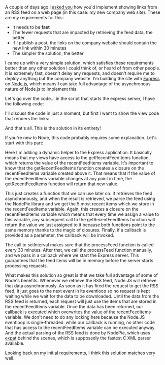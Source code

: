 A couple of days ago I <a href="/blog/2011/12/challenge-displaying-feed-items-on-a-web-page/">asked you</a> how you'd implement showing links from an RSS feed on a web page (in this case: my new company web site). These are my requirements for this:

<ul>
	<li>It needs to be <strong>fast</strong></li>
	<li>The fewer requests that are impacted by retrieving the feed data, the better</li>
	<li>If I publish a post, the links on the company website should contain the new link within 30 minutes</li>
	<li>The simpler the solution, the better</li>
</ul>

I came up with a very simple solution, which satisfies these requirements better than any other solution I could think of, or heard of from other people. It is extremely fast, doesn't delay any requests, and doesn't require me to deploy anything but the company website. I'm building the site with <a href="http://expressjs.com/">Express</a> on <a href="http://nodejs.org/">Node.js</a>, which means I can take full advantage of the asynchronous nature of Node.js to implement this.

Let's go over the code... in the script that starts the express server, I have the following code:

<script src="https://gist.github.com/3728853.js?file=s1.js"></script>

I'll discuss the code in just a moment, but first I want to show the view code that renders the links:

<script src="https://gist.github.com/3728853.js?file=s2.html"></script>

And that's all. This is the solution in its entirety!

If you're new to Node, this code probably requires some explanation. Let's start with this part:

<script src="https://gist.github.com/3728853.js?file=s3.js"></script>

Here I'm adding a dynamic helper to the Express application. It basically means that my views have access to the getRecentFeedItems function, which returns the value of the recentFeedItems variable. It's important to know that the getRecentFeedItems function creates a closure on the recentFeedItems variable created above it. That means that if the value of the recentFeedItems variable changes at any point in time, the getRecentFeedItems function will return that new value.

<script src="https://gist.github.com/3728853.js?file=s4.js"></script>

This just creates a function that we can use later on. It retrieves the feed asynchronously, and when the result is retrieved, we parse the feed using the NodePie library and we get the 5 most recent items which we store in the recentFeedItems variable. Again, this creates a closure on the recentFeedItems variable which means that every time we assign a value to this variable, any subsequent call to the getRecentFeedItems function will return the value we just assigned to it because both functions point to the same memory thanks to the magic of closures. Finally, if a callback is provided as a parameter, the callback will be invoked.

<script src="https://gist.github.com/3728853.js?file=s5.js"></script>

The call to setInterval makes sure that the processFeed function is called every 30 minutes. After that, we call the processFeed function manually, and we pass in a callback where we start the Express server. This guarantees that the feed items will be in memory before the server starts processing requests.

What makes this solution so great is that we take full advantage of some of Node's benefits. Whenever we retrieve the RSS feed, Node.JS will retrieve that data asynchronously. As soon as it has fired the request to get the RSS feed, it just goes to the next event in its eventloop so no request is kept waiting while we wait for the data to be downloaded. Until the data from the RSS feed is returned, each request will just use the items that are stored in the recentFeedItems variable. Once the data has been returned, our callback is executed which overwrites the value of the recentFeedItems variable. We don't need to do any locking here because the Node.JS eventloop is single-threaded: while our callback is running, no other code that has access to the recentFeedItems variable can be executed anyway. And the actual parsing of the RSS feed is done by NodePie, which uses <a href="http://expat.sourceforge.net/">expat</a> behind the scenes, which is supposedly the fastest C XML parser available.

Looking back on my initial requirements, I think this solution matches very well.